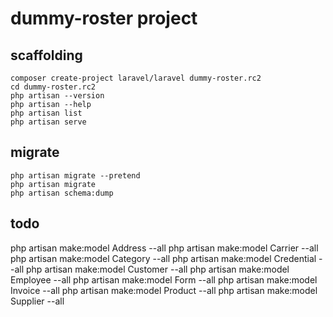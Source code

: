 # dummy-roster project

## scaffolding

```shell
composer create-project laravel/laravel dummy-roster.rc2
cd dummy-roster.rc2
php artisan --version
php artisan --help
php artisan list
php artisan serve
```

## migrate

```shell
php artisan migrate --pretend
php artisan migrate
php artisan schema:dump
```

## todo

php artisan make:model Address --all
php artisan make:model Carrier --all
php artisan make:model Category --all
php artisan make:model Credential --all
php artisan make:model Customer --all
php artisan make:model Employee --all
php artisan make:model Form --all
php artisan make:model Invoice --all
php artisan make:model Product --all
php artisan make:model Supplier --all
```
